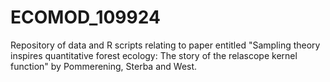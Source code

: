 # ECOMOD_109924
Repository of data and R scripts relating to paper entitled "Sampling theory inspires quantitative forest ecology: The story of the relascope kernel function" by Pommerening, Sterba and West.
